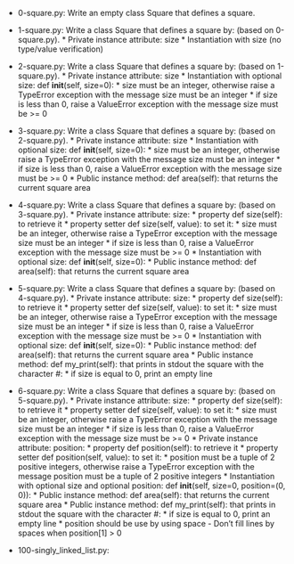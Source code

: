 * 0-square.py: Write an empty class Square that defines a square.

* 1-square.py: Write a class Square that defines a square by: (based on 0-square.py). * Private instance attribute: size
      * Instantiation with size (no type/value verification)

* 2-square.py: Write a class Square that defines a square by: (based on 1-square.py). * Private instance attribute: size
      * Instantiation with optional size: def __init__(self, size=0):
             * size must be an integer, otherwise raise a TypeError exception with the message size must be an integer
             * if size is less than 0, raise a ValueError exception with the message size must be >= 0

* 3-square.py: Write a class Square that defines a square by: (based on 2-square.py). * Private instance attribute: size
      * Instantiation with optional size: def __init__(self, size=0):
             * size must be an integer, otherwise raise a TypeError exception with the message size must be an integer
             * if size is less than 0, raise a ValueError exception with the message size must be >= 0
      * Public instance method: def area(self): that returns the current square area

* 4-square.py: Write a class Square that defines a square by: (based on 3-square.py). * Private instance attribute: size:
             * property def size(self): to retrieve it
             * property setter def size(self, value): to set it:
                      * size must be an integer, otherwise raise a TypeError exception with the message size must be an integer
                      * if size is less than 0, raise a ValueError exception with the message size must be >= 0
      * Instantiation with optional size: def __init__(self, size=0):
      * Public instance method: def area(self): that returns the current square area

* 5-square.py: Write a class Square that defines a square by: (based on 4-square.py). * Private instance attribute: size:
             * property def size(self): to retrieve it
             * property setter def size(self, value): to set it:
                      * size must be an integer, otherwise raise a TypeError exception with the message size must be an integer
                      * if size is less than 0, raise a ValueError exception with the message size must be >= 0
      * Instantiation with optional size: def __init__(self, size=0):
      * Public instance method: def area(self): that returns the current square area
      * Public instance method: def my_print(self): that prints in stdout the square with the character #:
                      * if size is equal to 0, print an empty line

* 6-square.py: Write a class Square that defines a square by: (based on 5-square.py). * Private instance attribute: size:
             * property def size(self): to retrieve it
             * property setter def size(self, value): to set it:
                      * size must be an integer, otherwise raise a TypeError exception with the message size must be an integer
                      * if size is less than 0, raise a ValueError exception with the message size must be >= 0
      * Private instance attribute: position:
             * property def position(self): to retrieve it
             * property setter def position(self, value): to set it:
                      * position must be a tuple of 2 positive integers, otherwise raise a TypeError exception with the message position must be a tuple of 2 positive integers
      * Instantiation with optional size and optional position: def __init__(self, size=0, position=(0, 0)):
      * Public instance method: def area(self): that returns the current square area
      * Public instance method: def my_print(self): that prints in stdout the square with the character #:
             * if size is equal to 0, print an empty line
             * position should be use by using space - Don’t fill lines by spaces when position[1] > 0

* 100-singly_linked_list.py: 
